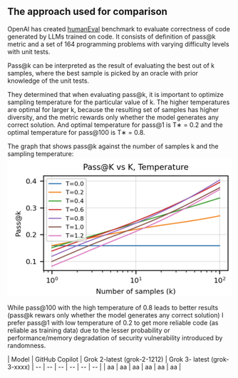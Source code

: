 

## The approach used for comparison
OpenAI has created [humanEval](https://arxiv.org/abs/2107.03374) benchmark to evaluate correctness of code generated by LLMs trained on code.
It consists of definition of pass@k metric and a set of 164 programming problems with varying difficulty levels with unit tests.

Pass@k can be interpreted as the result of evaluating the best out of k samples, where the best sample is picked by an oracle with prior knowledge of the unit tests.

They determined that when evaluating pass@k, it is important to optimize sampling temperature for the particular value of k. 
The higher temperatures are optimal for larger k, because the resulting set of samples has higher diversity, and the metric rewards only whether the model generates any correct solution.
And optimal temperature for pass@1 is T∗ = 0.2 and the optimal temperature for pass@100 is T∗ = 0.8.

The graph that shows pass@k against the number of samples k and the sampling temperature: 
![passes vs temperature](images/samples_passes.png)


While pass@100 with the high temperature of 0.8 leads to better results (pass@k rewars only whether the model generates any correct solution) I prefer pass@1 with low temperature of 0.2 to get more reliable code (as reliable as training data) due to the lesser probability or performance/memory degradation of security vulnerability introduced by randomness.


| Model | GitHub Copilot | Grok 2-latest (grok-2-1212) | Grok 3- latest (grok-3-xxxx)
| -- | -- | -- | -- | -- | -- |
| aa | aa | aa | aa | aa | aa |

